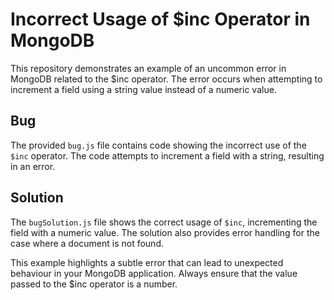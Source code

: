 # Incorrect Usage of $inc Operator in MongoDB

This repository demonstrates an example of an uncommon error in MongoDB related to the $inc operator.  The error occurs when attempting to increment a field using a string value instead of a numeric value.

## Bug
The provided `bug.js` file contains code showing the incorrect use of the `$inc` operator.  The code attempts to increment a field with a string, resulting in an error.

## Solution
The `bugSolution.js` file shows the correct usage of `$inc`, incrementing the field with a numeric value. The solution also provides error handling for the case where a document is not found. 

This example highlights a subtle error that can lead to unexpected behaviour in your MongoDB application. Always ensure that the value passed to the $inc operator is a number.